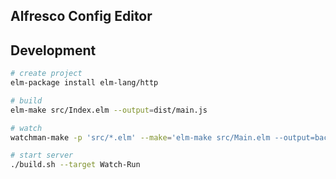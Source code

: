 ## Alfresco Config Editor

## Development

```bash
# create project
elm-package install elm-lang/http

# build
elm-make src/Index.elm --output=dist/main.js

# watch
watchman-make -p 'src/*.elm' --make='elm-make src/Main.elm --output=backend/ConfigEditor/wwwroot/dist/Main.js' -t ""

# start server
./build.sh --target Watch-Run
```